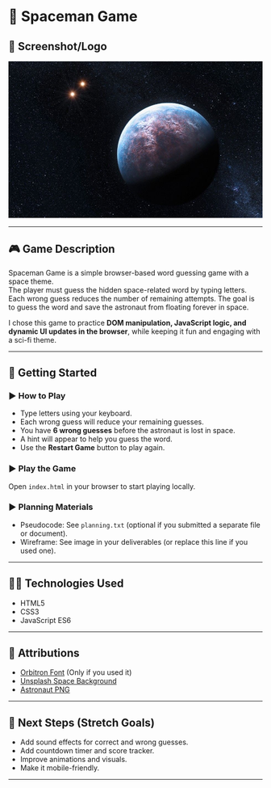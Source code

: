 # 🚀 Spaceman Game

## 📸 Screenshot/Logo
![Spaceman Game Screenshot](space-bg.jpg)

---

## 🎮 Game Description
Spaceman Game is a simple browser-based word guessing game with a space theme.  
The player must guess the hidden space-related word by typing letters. Each wrong guess reduces the number of remaining attempts. The goal is to guess the word and save the astronaut from floating forever in space.

I chose this game to practice **DOM manipulation, JavaScript logic, and dynamic UI updates in the browser**, while keeping it fun and engaging with a sci-fi theme.

---

## 🚀 Getting Started

### ▶ How to Play
- Type letters using your keyboard.
- Each wrong guess will reduce your remaining guesses.
- You have **6 wrong guesses** before the astronaut is lost in space.
- A hint will appear to help you guess the word.
- Use the **Restart Game** button to play again.

### ▶ Play the Game
Open `index.html` in your browser to start playing locally.

### ▶ Planning Materials
- Pseudocode: See `planning.txt` (optional if you submitted a separate file or document).
- Wireframe: See image in your deliverables (or replace this line if you used one).

---

## 👨‍💻 Technologies Used
- HTML5
- CSS3
- JavaScript ES6

---

## 🔗 Attributions
- [Orbitron Font](https://fonts.google.com/specimen/Orbitron) (Only if you used it)
- [Unsplash Space Background](https://unsplash.com/photos/1446776811953-b23d57bd21aa)  
- [Astronaut PNG](https://www.google.com/url?sa=i&url=https%3A%2F%2Fwww.vecteezy.com%2Fpng%2F47307969-cute-astronaut-on-transparent-background&psig=AOvVaw3zt4WJqg5K5syp6Y2NOaTf&ust=1747533584296000&source=images&cd=vfe&opi=89978449&ved=0CBQQjRxqFwoTCND_n4u0qY0DFQAAAAAdAAAAABAE)  

---

## 🚀 Next Steps (Stretch Goals)
- Add sound effects for correct and wrong guesses.
- Add countdown timer and score tracker.
- Improve animations and visuals.
- Make it mobile-friendly.

---

